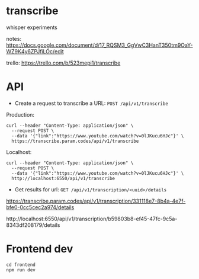 # transcribe

whisper experiments

notes: https://docs.google.com/document/d/17_RQSM3_GgVwC3HanT350tm9OaY-WZ9K4y6ZPJfiLOc/edit

trello: https://trello.com/b/523mepi1/transcribe

# API

* Create a request to transcribe a URL: `POST /api/v1/transcribe`

Production:
```
curl --header "Content-Type: application/json" \
  --request POST \
  --data '{"link":"https://www.youtube.com/watch?v=0lJKucu6HJc"}' \
  https://transcribe.param.codes/api/v1/transcribe
```

Localhost:


```
curl --header "Content-Type: application/json" \
  --request POST \
  --data '{"link":"https://www.youtube.com/watch?v=0lJKucu6HJc"}' \
  http://localhost:6550/api/v1/transcribe
```
* Get results for url: `GET /api/v1/transcription/<uuid>/details`

https://transcribe.param.codes/api/v1/transcription/331118e7-8b4a-4e7f-bfe0-0cc5cec2a974/details

http://localhost:6550/api/v1/transcription/b59803b8-ef45-47fc-9c5a-8343df208179/details


# Frontend dev

```
cd frontend
npm run dev
```
